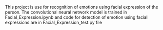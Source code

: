 This project is use for recognition of emotions using facial expression of the person.
The convolutional neural network model is trained in Facial_Expression.ipynb and code for detection of emotion using facial expressions are in Facial_Expression_test.py file
